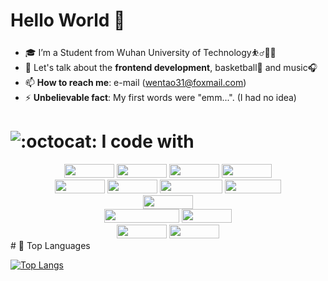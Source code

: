 

# Hello World 👋

- 🎓 I’m a Student from Wuhan University of Technology⛹️‍♂️🏃‍♂️
- 💬 Let's talk about the **frontend development**, basketball🏀 and music🎧
- 📫 **How to reach me**: e-mail (wentao31@foxmail.com) 
- ⚡ **Unbelievable fact**: My first words were "emm...". (I had no idea)

# ![:octocat:](https://cdn.jsdelivr.net/gh/Yolo-hwt/PicGo-res/images/github-profile/octocat.png) I code with

<div align=center>
<img src="https://img.shields.io/badge/vscode-black?logo=Visual Studio Code&logoColor=blue&style=flat"width=80 height=22></img>
<img src="https://img.shields.io/badge/IDEA-lightgray?logo=IntelliJ IDEA&logoColor=black&style=flat"width=80 height=22></img>
<img src="https://img.shields.io/badge/Chrome-black?logo=Google Chrome&logoColor=blue&style=flat"width=80 height=22></img>
<img src="https://img.shields.io/badge/Github-white?logo=Github&logoColor=black&style=flat"width=80 height=22></img>
</div>
<div align=center>
<img src="https://img.shields.io/badge/HTML5-red?logo=HTML5&logoColor=white&style=flat"width=80 height=22></img>
<img src="https://img.shields.io/badge/CSS3-blue?logo=CSS3&logoColor=white&style=flat"width=80 height=22></img>
<img src="https://img.shields.io/badge/JavaScript-yellow?logo=JavaScript&logoColor=white&style=flat"width=100 height=22></img>
<img src="https://img.shields.io/badge/Node.js-black?logo=Node.js&logoColor=green&style=flat"width=90 height=22></img>
</div>

<div align=center>
<img src="https://img.shields.io/badge/Vue.js-black?logo=Vue.js&logoColor=green&style=flat"width=80 height=22></img>
</div>

<div align=center>
<img src="https://img.shields.io/badge/Webpack-blue?logo=Webpack&logoColor=lightblue&style=flat"width=120 height=22></img>
<img src="https://img.shields.io/badge/Git-black?logo=Git&logoColor=red&style=flat"width=80 height=22></img>
</div>

<div align=center>
<img src="https://img.shields.io/badge/D3.js-black?logo=D3.js&logoColor=orange&style=flat"width=80 height=22></img>
<img src="https://img.shields.io/badge/Echarts-black?logo=Apache ECharts&logoColor=blue&style=flat"width=80 height=22></img>
</div>
#  🥇 Top Languages

[![Top Langs](https://github-readme-stats.vercel.app/api/top-langs/?username=Yolo-hwt&layout=compact)](https://github.com/anuraghazra/github-readme-stats)

